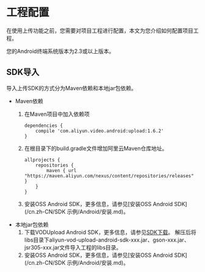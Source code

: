 # 工程配置

在使用上传功能之前，您需要对项目工程进行配置，本文为您介绍如何配置项目工程。

您的Android终端系统版本为2.3或以上版本。

## SDK导入

导入上传SDK的方式分为Maven依赖和本地jar包依赖。

-   Maven依赖
    1.  在Maven项目中加入依赖项

        ```
        dependencies {
            compile 'com.aliyun.video.android:upload:1.6.2'
        }
        ```

    2.  在根目录下的build.gradle文件增加阿里云Maven仓库地址。

        ```
        allprojects {
            repositories {
                maven { url "https://maven.aliyun.com/nexus/content/repositories/releases" }
            }
        }
        ```

    3.  安装OSS Android SDK，更多信息，请参见[安装OSS Android SDK](/cn.zh-CN/SDK 示例/Android/安装.md)。
-   本地jar包依赖
    1.  下载VODUpload Android SDK，更多信息，请参见[SDK下载](/cn.zh-CN/SDK下载/SDK下载.md)。 解压后将libs目录下aliyun-vod-upload-android-sdk-xxx.jar、gson-xxx.jar、jsr305-xxx.jar文件导入工程的libs目录。
    2.  安装OSS Android SDK，更多信息，请参见[安装OSS Android SDK](/cn.zh-CN/SDK 示例/Android/安装.md)。

